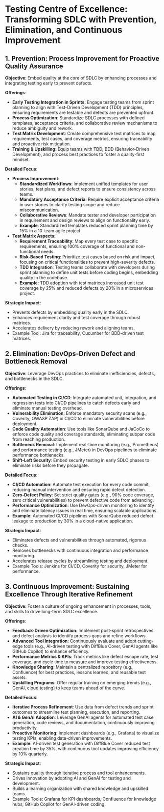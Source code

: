 # Testing Centre of Excellence: Transforming SDLC with Prevention, Elimination, and Continuous Improvement

## 1. Prevention: Process Improvement for Proactive Quality Assurance
**Objective**: Embed quality at the core of SDLC by enhancing processes and integrating testing early to prevent defects.

**Offerings**:
- **Early Testing Integration in Sprints**: Engage testing teams from sprint planning to align with Test-Driven Development (TDD) principles, ensuring requirements are testable and defects are prevented upfront.
- **Process Optimization**: Standardize SDLC processes with defined templates, acceptance criteria, and collaborative review mechanisms to reduce ambiguity and rework.
- **Test Matrix Development**: Create comprehensive test matrices to map requirements, test cases, and coverage metrics, ensuring traceability and proactive risk mitigation.
- **Training & Upskilling**: Equip teams with TDD, BDD (Behavior-Driven Development), and process best practices to foster a quality-first mindset.

**Detailed Focus**:
- **Process Improvement**:
  - **Standardized Workflows**: Implement unified templates for user stories, test plans, and defect reports to ensure consistency across teams.
  - **Mandatory Acceptance Criteria**: Require explicit acceptance criteria in user stories to clarify testing scope and reduce miscommunication.
  - **Collaborative Reviews**: Mandate tester and developer participation in requirement and design reviews to align on functionality early.
  - **Example**: Standardized templates reduced sprint planning time by 15% in a 10-team agile project.
- **Test Matrix Aspects**:
  - **Requirement Traceability**: Map every test case to specific requirements, ensuring 100% coverage of functional and non-functional needs.
  - **Risk-Based Testing**: Prioritize test cases based on risk and impact, focusing on critical functionalities to prevent high-severity defects.
  - **TDD Integration**: Testing teams collaborate with developers during sprint planning to define unit tests before coding begins, embedding quality in the codebase.
  - **Example**: TDD adoption with test matrices increased unit test coverage by 25% and reduced defects by 20% in a microservices project.

**Strategic Impact**:
- Prevents defects by embedding quality early in the SDLC.
- Enhances requirement clarity and test coverage through robust matrices.
- Accelerates delivery by reducing rework and aligning teams.
- Example Tool: Jira for traceability, Cucumber for BDD-driven test matrices.

## 2. Elimination: DevOps-Driven Defect and Bottleneck Removal
**Objective**: Leverage DevOps practices to eliminate inefficiencies, defects, and bottlenecks in the SDLC.

**Offerings**:
- **Automated Testing in CI/CD**: Integrate automated unit, integration, and regression tests into CI/CD pipelines to catch defects early and eliminate manual testing overhead.
- **Vulnerability Elimination**: Enforce mandatory security scans (e.g., Coverity, OWASP ZAP) in CI/CD to eliminate vulnerabilities before deployment.
- **Code Quality Automation**: Use tools like SonarQube and JaCoCo to enforce code quality and coverage standards, eliminating subpar code from reaching production.
- **Bottleneck Removal**: Implement real-time monitoring (e.g., Prometheus) and performance testing (e.g., JMeter) in DevOps pipelines to eliminate performance bottlenecks.
- **Shift-Left Security**: Embed security testing in early SDLC phases to eliminate risks before they propagate.

**Detailed Focus**:
- **CI/CD Automation**: Automate test execution for every code commit, reducing manual intervention and ensuring rapid defect detection.
- **Zero-Defect Policy**: Set strict quality gates (e.g., 90% code coverage, zero critical vulnerabilities) to prevent defective code from advancing.
- **Performance Optimization**: Use DevOps-driven monitoring to identify and eliminate latency issues in real time, ensuring scalable applications.
- **Example**: Automated CI/CD pipelines with SonarQube reduced defect leakage to production by 30% in a cloud-native application.

**Strategic Impact**:
- Eliminates defects and vulnerabilities through automated, rigorous checks.
- Removes bottlenecks with continuous integration and performance monitoring.
- Accelerates release cycles by streamlining testing and deployment.
- Example Tools: Jenkins for CI/CD, Coverity for security, JMeter for performance.

## 3. Continuous Improvement: Sustaining Excellence Through Iterative Refinement
**Objective**: Foster a culture of ongoing enhancement in processes, tools, and skills to drive long-term SDLC excellence.

**Offerings**:
- **Feedback-Driven Optimization**: Implement post-sprint retrospectives and defect analysis to identify process gaps and refine workflows.
- **Advanced Tool Integration**: Continuously evaluate and adopt cutting-edge tools (e.g., AI-driven testing with DiffBlue Cover, GenAI agents like GitHub Copilot) to enhance efficiency.
- **Performance Metrics & KPIs**: Track metrics like defect escape rate, test coverage, and cycle time to measure and improve testing effectiveness.
- **Knowledge Sharing**: Maintain a centralized repository (e.g., Confluence) for best practices, lessons learned, and reusable test assets.
- **Upskilling Programs**: Offer regular training on emerging trends (e.g., GenAI, cloud testing) to keep teams ahead of the curve.

**Detailed Focus**:
- **Iterative Process Refinement**: Use data from defect trends and sprint outcomes to streamline test planning, execution, and reporting.
- **AI & GenAI Adoption**: Leverage GenAI agents for automated test case generation, code reviews, and documentation, continuously improving productivity.
- **Proactive Monitoring**: Implement dashboards (e.g., Grafana) to visualize testing KPIs, enabling data-driven improvements.
- **Example**: AI-driven test generation with DiffBlue Cover reduced test creation time by 35%, with continuous tool updates improving efficiency by 10% quarterly.

**Strategic Impact**:
- Sustains quality through iterative process and tool enhancements.
- Drives innovation by adopting AI and GenAI for testing and development.
- Builds a learning organization with shared knowledge and upskilled teams.
- Example Tools: Grafana for KPI dashboards, Confluence for knowledge hubs, GitHub Copilot for GenAI-driven coding.